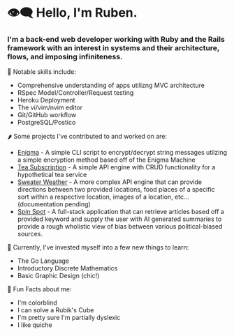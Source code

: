 # 👁‍🗨 Hello, I'm Ruben.

### I'm a back-end web developer working with __Ruby__ and the __Rails framework__ with an interest in systems and their architecture, flows, and imposing infiniteness.


🌿 Notable skills include:
* Comprehensive understanding of apps utilizng MVC architecture 
* RSpec Model/Controller/Request testing
* Heroku Deployment
* The vi/vim/nvim editor
* Git/GitHub workflow
* PostgreSQL/Postico

🌶 Some projects I've contributed to and worked on are:

* [Enigma](https://github.com/hobbiathan/ruby_enigma) - A simple CLI script to encrypt/decrypt string messages utilzing a simple encryption method based off of the Enigma Machine
* [Tea Subscription](https://github.com/hobbiathan/TeaSubscription) - A simple API engine with CRUD functionality for a hypothetical tea service
* [Sweater Weather](https://github.com/hobbiathan/sweater-weather) - A more complex API engine that can provide directions between two provided locations, food places of a specific sort within a respective location, images of a location, etc... (documentation pending)
* [Spin Spot](https://github.com/stevenjames-turing/SPINSPOT) - A full-stack application that can retrieve articles based off a provided keyword and supply the user with AI generated summaries to provide a rough wholistic view of bias between various political-biased sources.

👾  Currently, I've invested myself into a few new things to learn:
* The Go Language
* Introductory Discrete Mathematics
* Basic Graphic Design (chic!)

🧀 Fun Facts about me:

* I'm colorblind
* I can solve a Rubik's Cube
* I'm pretty sure I'm partially dyslexic
* I like quiche 


